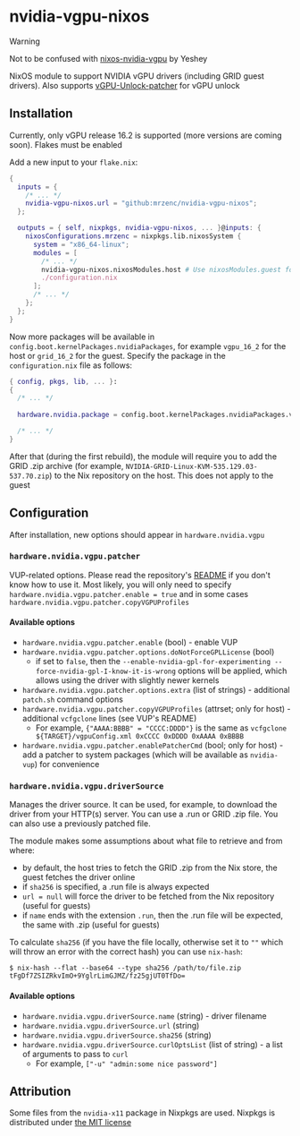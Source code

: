 # nvidia-vgpu-nixos
> [!WARNING]
> Not to be confused with [nixos-nvidia-vgpu](https://github.com/Yeshey/nixos-nvidia-vgpu) by Yeshey

NixOS module to support NVIDIA vGPU drivers (including GRID guest drivers). Also supports [vGPU-Unlock-patcher](https://github.com/VGPU-Community-Drivers/vGPU-Unlock-patcher) for vGPU unlock

## Installation
Currently, only vGPU release 16.2 is supported (more versions are coming soon). Flakes must be enabled

Add a new input to your `flake.nix`:
```nix
{
  inputs = {
    /* ... */
    nvidia-vgpu-nixos.url = "github:mrzenc/nvidia-vgpu-nixos";
  };

  outputs = { self, nixpkgs, nvidia-vgpu-nixos, ... }@inputs: {
    nixosConfigurations.mrzenc = nixpkgs.lib.nixosSystem {
      system = "x86_64-linux";
      modules = [
        /* ... */
        nvidia-vgpu-nixos.nixosModules.host # Use nixosModules.guest for VMs
        ./configuration.nix
      ];
      /* ... */
    };
  };
}
```

Now more packages will be available in `config.boot.kernelPackages.nvidiaPackages`, for example `vgpu_16_2` for the host or `grid_16_2` for the guest. Specify the package in the `configuration.nix` file as follows:
```nix
{ config, pkgs, lib, ... }:
{
  /* ... */
  
  hardware.nvidia.package = config.boot.kernelPackages.nvidiaPackages.vgpu_16_2;

  /* ... */
}
```

After that (during the first rebuild), the module will require you to add the GRID .zip archive (for example, `NVIDIA-GRID-Linux-KVM-535.129.03-537.70.zip`) to the Nix repository on the host. This does not apply to the guest

## Configuration
After installation, new options should appear in `hardware.nvidia.vgpu`

### `hardware.nvidia.vgpu.patcher`
VUP-related options. Please read the repository's [README](https://github.com/VGPU-Community-Drivers/vGPU-Unlock-patcher/blob/535.129/README.md) if you don't know how to use it. Most likely, you will only need to specify `hardware.nvidia.vgpu.patcher.enable = true` and in some cases `hardware.nvidia.vgpu.patcher.copyVGPUProfiles`

#### Available options
- `hardware.nvidia.vgpu.patcher.enable` (bool) - enable VUP
- `hardware.nvidia.vgpu.patcher.options.doNotForceGPLLicense` (bool)
	- if set to `false`, then the `--enable-nvidia-gpl-for-experimenting --force-nvidia-gpl-I-know-it-is-wrong` options will be applied, which allows using the driver with slightly newer kernels
- `hardware.nvidia.vgpu.patcher.options.extra` (list of strings) - additional `patch.sh` command options
- `hardware.nvidia.vgpu.patcher.copyVGPUProfiles` (attrset; only for host) - additional `vcfgclone` lines (see VUP's README)
	- For example, `{"AAAA:BBBB" = "CCCC:DDDD"}` is the same as `vcfgclone ${TARGET}/vgpuConfig.xml 0xCCCC 0xDDDD 0xAAAA 0xBBBB`
- `hardware.nvidia.vgpu.patcher.enablePatcherCmd` (bool; only for host) - add a patcher to system packages (which will be available as `nvidia-vup`) for convenience

### `hardware.nvidia.vgpu.driverSource`
Manages the driver source. It can be used, for example, to download the driver from your HTTP(s) server. You can use a .run or GRID .zip file. You can also use a previously patched file. 

The module makes some assumptions about what file to retrieve and from where:
- by default, the host tries to fetch the GRID .zip from the Nix store, the guest fetches the driver online
- if `sha256` is specified, a .run file is always expected
- `url = null` will force the driver to be fetched from the Nix repository (useful for guests)
- if `name` ends with the extension `.run`, then the .run file will be expected, the same with .zip (useful for guests)

To calculate `sha256` (if you have the file locally, otherwise set it to `""` which will throw an error with the correct hash) you can use `nix-hash`:
```
$ nix-hash --flat --base64 --type sha256 /path/to/file.zip
tFgDf7ZSIZRkvImO+9YglrLimGJMZ/fz25gjUT0TfDo=
```

#### Available options
- `hardware.nvidia.vgpu.driverSource.name` (string) - driver filename
- `hardware.nvidia.vgpu.driverSource.url` (string)
- `hardware.nvidia.vgpu.driverSource.sha256` (string)
- `hardware.nvidia.vgpu.driverSource.curlOptsList` (list of string) - a list of arguments to pass to `curl`
	- For example, `["-u" "admin:some nice password"]`

## Attribution
Some files from the `nvidia-x11` package in Nixpkgs are used. Nixpkgs is distributed under [the MIT license](https://github.com/NixOS/nixpkgs/blob/master/COPYING)
